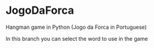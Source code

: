 # JogoDaForca

Hangman game in Python (Jogo da Forca in Portuguese)

In this branch you can select the word to use in the game
